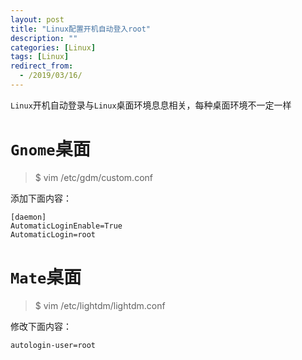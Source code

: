 ```yaml
---
layout: post
title: "Linux配置开机自动登入root"
description: ""
categories: [Linux]
tags: [Linux]
redirect_from:
  - /2019/03/16/
---
```


`Linux`开机自动登录与`Linux`桌面环境息息相关，每种桌面环境不一定一样  

# `Gnome`桌面  

> $ vim /etc/gdm/custom.conf  

添加下面内容：  

~~~
[daemon]
AutomaticLoginEnable=True
AutomaticLogin=root
~~~


# `Mate`桌面  

> $ vim  /etc/lightdm/lightdm.conf 

修改下面内容：  

~~~
autologin-user=root
~~~
